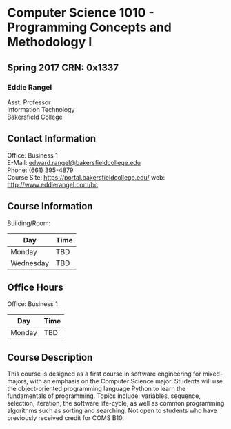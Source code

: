 # Computer Science 1010 - Programming Concepts and Methodology I
## Spring 2017 CRN: 0x1337

### Eddie Rangel
Asst. Professor  
Information Technology  
Bakersfield College  

## Contact Information
Office: Business 1    
E-Mail: edward.rangel@bakersfieldcollege.edu  
Phone: (661) 395-4879   
Course Site: https://portal.bakersfieldcollege.edu/ 
web: http://www.eddierangel.com/bc  

## Course Information
Building/Room: 

Day | Time
------------ | -------------
Monday | TBD
Wednesday | TBD

## Office Hours
Office: Business 1

Day | Time
------------ | -------------
Monday | TBD

## Course Description
This course is designed as a first course in software engineering for mixed-majors, with an emphasis on the Computer 
Science major. Students will use the object-oriented programming language Python to learn the fundamentals of programming. 
Topics include: variables, sequence, selection, iteration, the software life-cycle, as well as common programming algorithms such as sorting and searching. Not open to students who have previously received credit for COMS B10.
